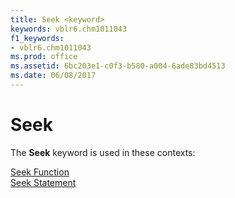 ```yaml
---
title: Seek <keyword>
keywords: vblr6.chm1011043
f1_keywords:
- vblr6.chm1011043
ms.prod: office
ms.assetid: 6bc203e1-c0f3-b580-a004-6ade83bd4513
ms.date: 06/08/2017
---
```



# Seek <keyword>

The  **Seek** keyword is used in these contexts:

[Seek Function](seek-function.md)<br/>[Seek Statement](seek-statement.md)<br/>


